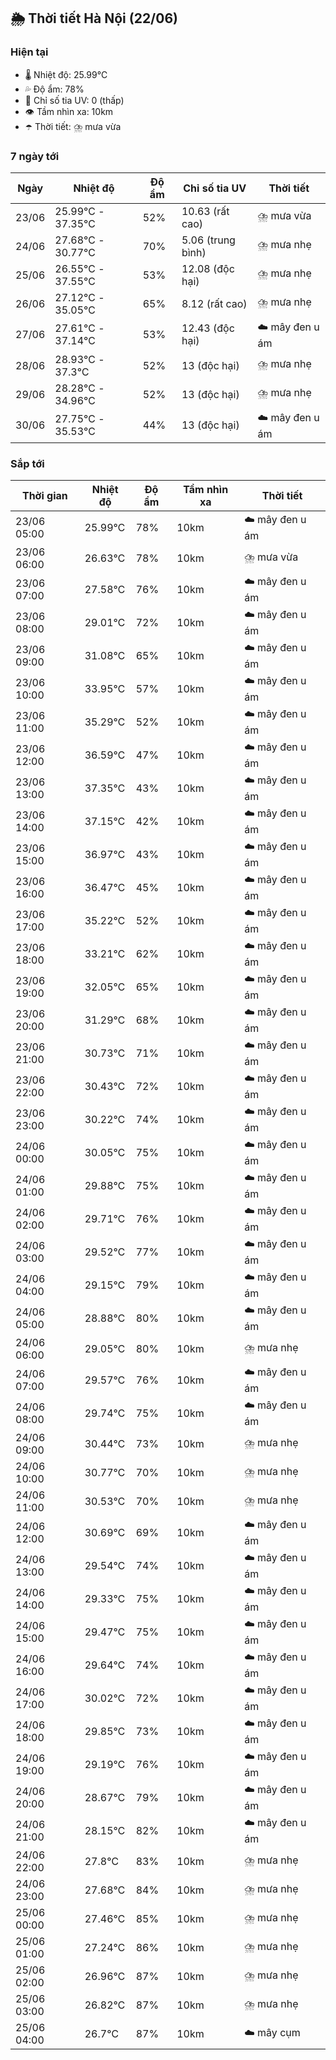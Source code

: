 ## 🌦️ Thời tiết Hà Nội (22/06)

### Hiện tại

- 🌡️ Nhiệt độ: 25.99℃
- 💦 Độ ẩm: 78%
- 🌟 Chỉ số tia UV: 0 (thấp)
- 👁️ Tầm nhìn xa: 10km
- ☂️ Thời tiết: ⛈️ mưa vừa

### 7 ngày tới

| Ngày | Nhiệt độ | Độ ẩm | Chỉ số tia UV | Thời tiết |
| --- | --- | --- | --- | --- |
| 23/06 | 25.99℃ - 37.35℃ | 52% | 10.63 (rất cao) | ⛈️ mưa vừa |
| 24/06 | 27.68℃ - 30.77℃ | 70% | 5.06 (trung bình) | ⛈️ mưa nhẹ |
| 25/06 | 26.55℃ - 37.55℃ | 53% | 12.08 (độc hại) | ⛈️ mưa nhẹ |
| 26/06 | 27.12℃ - 35.05℃ | 65% | 8.12 (rất cao) | ⛈️ mưa nhẹ |
| 27/06 | 27.61℃ - 37.14℃ | 53% | 12.43 (độc hại) | ☁️ mây đen u ám |
| 28/06 | 28.93℃ - 37.3℃ | 52% | 13 (độc hại) | ⛈️ mưa nhẹ |
| 29/06 | 28.28℃ - 34.96℃ | 52% | 13 (độc hại) | ⛈️ mưa nhẹ |
| 30/06 | 27.75℃ - 35.53℃ | 44% | 13 (độc hại) | ☁️ mây đen u ám |

### Sắp tới

| Thời gian | Nhiệt độ | Độ ẩm | Tầm nhìn xa | Thời tiết |
| --- | --- | --- | --- | --- |
| 23/06 05:00 | 25.99℃ | 78% | 10km | ☁️ mây đen u ám |
| 23/06 06:00 | 26.63℃ | 78% | 10km | ⛈️ mưa vừa |
| 23/06 07:00 | 27.58℃ | 76% | 10km | ☁️ mây đen u ám |
| 23/06 08:00 | 29.01℃ | 72% | 10km | ☁️ mây đen u ám |
| 23/06 09:00 | 31.08℃ | 65% | 10km | ☁️ mây đen u ám |
| 23/06 10:00 | 33.95℃ | 57% | 10km | ☁️ mây đen u ám |
| 23/06 11:00 | 35.29℃ | 52% | 10km | ☁️ mây đen u ám |
| 23/06 12:00 | 36.59℃ | 47% | 10km | ☁️ mây đen u ám |
| 23/06 13:00 | 37.35℃ | 43% | 10km | ☁️ mây đen u ám |
| 23/06 14:00 | 37.15℃ | 42% | 10km | ☁️ mây đen u ám |
| 23/06 15:00 | 36.97℃ | 43% | 10km | ☁️ mây đen u ám |
| 23/06 16:00 | 36.47℃ | 45% | 10km | ☁️ mây đen u ám |
| 23/06 17:00 | 35.22℃ | 52% | 10km | ☁️ mây đen u ám |
| 23/06 18:00 | 33.21℃ | 62% | 10km | ☁️ mây đen u ám |
| 23/06 19:00 | 32.05℃ | 65% | 10km | ☁️ mây đen u ám |
| 23/06 20:00 | 31.29℃ | 68% | 10km | ☁️ mây đen u ám |
| 23/06 21:00 | 30.73℃ | 71% | 10km | ☁️ mây đen u ám |
| 23/06 22:00 | 30.43℃ | 72% | 10km | ☁️ mây đen u ám |
| 23/06 23:00 | 30.22℃ | 74% | 10km | ☁️ mây đen u ám |
| 24/06 00:00 | 30.05℃ | 75% | 10km | ☁️ mây đen u ám |
| 24/06 01:00 | 29.88℃ | 75% | 10km | ☁️ mây đen u ám |
| 24/06 02:00 | 29.71℃ | 76% | 10km | ☁️ mây đen u ám |
| 24/06 03:00 | 29.52℃ | 77% | 10km | ☁️ mây đen u ám |
| 24/06 04:00 | 29.15℃ | 79% | 10km | ☁️ mây đen u ám |
| 24/06 05:00 | 28.88℃ | 80% | 10km | ☁️ mây đen u ám |
| 24/06 06:00 | 29.05℃ | 80% | 10km | ⛈️ mưa nhẹ |
| 24/06 07:00 | 29.57℃ | 76% | 10km | ☁️ mây đen u ám |
| 24/06 08:00 | 29.74℃ | 75% | 10km | ☁️ mây đen u ám |
| 24/06 09:00 | 30.44℃ | 73% | 10km | ⛈️ mưa nhẹ |
| 24/06 10:00 | 30.77℃ | 70% | 10km | ⛈️ mưa nhẹ |
| 24/06 11:00 | 30.53℃ | 70% | 10km | ⛈️ mưa nhẹ |
| 24/06 12:00 | 30.69℃ | 69% | 10km | ☁️ mây đen u ám |
| 24/06 13:00 | 29.54℃ | 74% | 10km | ☁️ mây đen u ám |
| 24/06 14:00 | 29.33℃ | 75% | 10km | ☁️ mây đen u ám |
| 24/06 15:00 | 29.47℃ | 75% | 10km | ☁️ mây đen u ám |
| 24/06 16:00 | 29.64℃ | 74% | 10km | ☁️ mây đen u ám |
| 24/06 17:00 | 30.02℃ | 72% | 10km | ☁️ mây đen u ám |
| 24/06 18:00 | 29.85℃ | 73% | 10km | ☁️ mây đen u ám |
| 24/06 19:00 | 29.19℃ | 76% | 10km | ☁️ mây đen u ám |
| 24/06 20:00 | 28.67℃ | 79% | 10km | ☁️ mây đen u ám |
| 24/06 21:00 | 28.15℃ | 82% | 10km | ☁️ mây đen u ám |
| 24/06 22:00 | 27.8℃ | 83% | 10km | ⛈️ mưa nhẹ |
| 24/06 23:00 | 27.68℃ | 84% | 10km | ⛈️ mưa nhẹ |
| 25/06 00:00 | 27.46℃ | 85% | 10km | ⛈️ mưa nhẹ |
| 25/06 01:00 | 27.24℃ | 86% | 10km | ⛈️ mưa nhẹ |
| 25/06 02:00 | 26.96℃ | 87% | 10km | ⛈️ mưa nhẹ |
| 25/06 03:00 | 26.82℃ | 87% | 10km | ⛈️ mưa nhẹ |
| 25/06 04:00 | 26.7℃ | 87% | 10km | ☁️ mây cụm |

